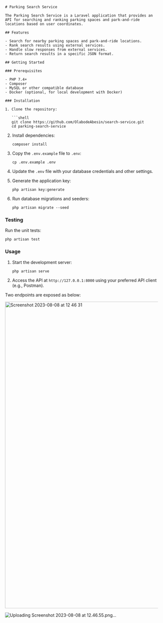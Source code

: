 ```
# Parking Search Service

The Parking Search Service is a Laravel application that provides an API for searching and ranking parking spaces and park-and-ride locations based on user coordinates.

## Features

- Search for nearby parking spaces and park-and-ride locations.
- Rank search results using external services.
- Handle slow responses from external services.
- Return search results in a specific JSON format.

## Getting Started

### Prerequisites

- PHP 7.4+
- Composer
- MySQL or other compatible database
- Docker (optional, for local development with Docker)

### Installation

1. Clone the repository:

   ```shell
   git clone https://github.com/OlabodeAbesin/search-service.git
   cd parking-search-service
   ```

2. Install dependencies:

   ```shell
   composer install
   ```

3. Copy the `.env.example` file to `.env`:

   ```shell
   cp .env.example .env
   ```

4. Update the `.env` file with your database credentials and other settings.

5. Generate the application key:

   ```shell
   php artisan key:generate
   ```

6. Run database migrations and seeders:

   ```shell
   php artisan migrate --seed
   ```
### Testing

Run the unit tests:

```shell
php artisan test
```

### Usage

1. Start the development server:

   ```shell
   php artisan serve
   ```

2. Access the API at `http://127.0.0.1:8000` using your preferred API client (e.g., Postman).

Two endpoints are exposed as below:



<img width="1007" alt="Screenshot 2023-08-08 at 12 46 31" src="https://github.com/OlabodeAbesin/search-service/assets/22768889/c4d1ebb0-2ec9-41d6-9b53-dff8d79cddf9">


![Uploading Screenshot 2023-08-08 at 12.46.55.png…]()

